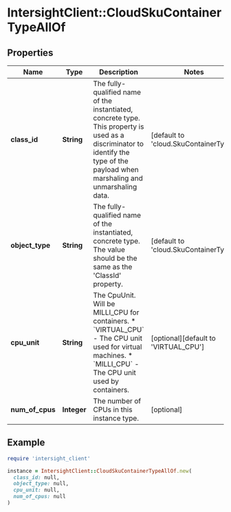 # IntersightClient::CloudSkuContainerTypeAllOf

## Properties

| Name | Type | Description | Notes |
| ---- | ---- | ----------- | ----- |
| **class_id** | **String** | The fully-qualified name of the instantiated, concrete type. This property is used as a discriminator to identify the type of the payload when marshaling and unmarshaling data. | [default to &#39;cloud.SkuContainerType&#39;] |
| **object_type** | **String** | The fully-qualified name of the instantiated, concrete type. The value should be the same as the &#39;ClassId&#39; property. | [default to &#39;cloud.SkuContainerType&#39;] |
| **cpu_unit** | **String** | The CpuUnit. Will be MILLI_CPU for containers. * &#x60;VIRTUAL_CPU&#x60; - The CPU unit used for virtual machines. * &#x60;MILLI_CPU&#x60; - The CPU unit used by containers. | [optional][default to &#39;VIRTUAL_CPU&#39;] |
| **num_of_cpus** | **Integer** | The number of CPUs in this instance type. | [optional] |

## Example

```ruby
require 'intersight_client'

instance = IntersightClient::CloudSkuContainerTypeAllOf.new(
  class_id: null,
  object_type: null,
  cpu_unit: null,
  num_of_cpus: null
)
```

